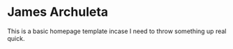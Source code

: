 # James Archuleta

This is a basic homepage template incase I need to throw something up real quick.
